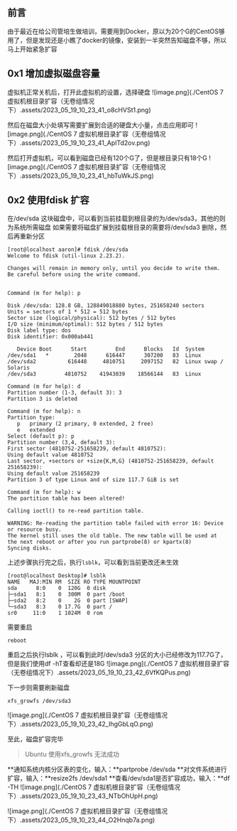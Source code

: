 ## 前言
由于最近在给公司管培生做培训，需要用到Docker，原以为20个G的CentOS够用了，但是发现还是小瞧了docker的镜像，安装到一半突然告知磁盘不够，所以马上开始紧急扩容
## 0x1 增加虚拟磁盘容量
虚拟机正常关机后，打开此虚拟机的设置，选择硬盘
![image.png](./CentOS 7 虚拟机根目录扩容（无卷组情况下）.assets/2023_05_19_10_23_41_o8cHVSt1.png)

然后在磁盘大小处填写需要扩展到合适的硬盘大小量，点击应用即可
![image.png](./CentOS 7 虚拟机根目录扩容（无卷组情况下）.assets/2023_05_19_10_23_41_ApITd2ov.png)

然后打开虚拟机，可以看到磁盘已经有120个G了，但是根目录只有18个G
![image.png](./CentOS 7 虚拟机根目录扩容（无卷组情况下）.assets/2023_05_19_10_23_41_hbTuWkJS.png)



## 0x2 使用fdisk 扩容
在/dev/sda 这块磁盘中，可以看到当前挂载到根目录的为/dev/sda3，其他的则为系统所需磁盘
如果需要将磁盘扩展到挂载根目录的需要将/dev/sda3 删除，然后再重新分区
```shell
[root@localhost aaron]# fdisk /dev/sda
Welcome to fdisk (util-linux 2.23.2).

Changes will remain in memory only, until you decide to write them.
Be careful before using the write command.


Command (m for help): p

Disk /dev/sda: 128.8 GB, 128849018880 bytes, 251658240 sectors
Units = sectors of 1 * 512 = 512 bytes
Sector size (logical/physical): 512 bytes / 512 bytes
I/O size (minimum/optimal): 512 bytes / 512 bytes
Disk label type: dos
Disk identifier: 0x000ab441

   Device Boot      Start         End      Blocks   Id  System
/dev/sda1   *        2048      616447      307200   83  Linux
/dev/sda2          616448     4810751     2097152   82  Linux swap / Solaris
/dev/sda3         4810752    41943039    18566144   83  Linux

Command (m for help): d
Partition number (1-3, default 3): 3
Partition 3 is deleted

Command (m for help): n
Partition type:
   p   primary (2 primary, 0 extended, 2 free)
   e   extended
Select (default p): p
Partition number (3,4, default 3):
First sector (4810752-251658239, default 4810752):
Using default value 4810752
Last sector, +sectors or +size{K,M,G} (4810752-251658239, default 251658239):
Using default value 251658239
Partition 3 of type Linux and of size 117.7 GiB is set

Command (m for help): w
The partition table has been altered!

Calling ioctl() to re-read partition table.

WARNING: Re-reading the partition table failed with error 16: Device or resource busy.
The kernel still uses the old table. The new table will be used at
the next reboot or after you run partprobe(8) or kpartx(8)
Syncing disks.
```
上述步骤执行完之后，执行`lsblk`，可以看到当前更改还未生效
```shell
[root@localhost Desktop]# lsblk
NAME   MAJ:MIN RM  SIZE RO TYPE MOUNTPOINT
sda      8:0    0  120G  0 disk
├─sda1   8:1    0  300M  0 part /boot
├─sda2   8:2    0    2G  0 part [SWAP]
└─sda3   8:3    0 17.7G  0 part /
sr0     11:0    1 1024M  0 rom
```
需要重启
```shell
reboot
```
重启之后执行lsblk ，可以看到此时/dev/sda3 分区的大小已经修改为117.7G了，但是我们使用df -hT查看却还是18G
![image.png](./CentOS 7 虚拟机根目录扩容（无卷组情况下）.assets/2023_05_19_10_23_42_6VfKQPus.png)

下一步则需要刷新磁盘

```shell
xfs_growfs /dev/sda3
```
![image.png](./CentOS 7 虚拟机根目录扩容（无卷组情况下）.assets/2023_05_19_10_23_42_IhgGbLqO.png)

至此，磁盘扩容完毕

> Ubuntu 使用xfs_growfs 无法成功

**通知系统内核分区表的变化，输入：**partprobe /dev/sda
**对文件系统进行扩容，输入：**resize2fs /dev/sda1
**查看/dev/sda1是否扩容成功，输入：**df -TH
![image.png](./CentOS 7 虚拟机根目录扩容（无卷组情况下）.assets/2023_05_19_10_23_43_NTbOhUpH.png)

![image.png](./CentOS 7 虚拟机根目录扩容（无卷组情况下）.assets/2023_05_19_10_23_44_O2Hnqb7a.png)

